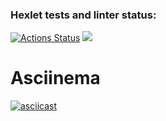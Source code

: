 ### Hexlet tests and linter status:
[![Actions Status](https://github.com/ArsenHandzhyan/java-project-71/actions/workflows/hexlet-check.yml/badge.svg)](https://github.com/ArsenHandzhyan/java-project-71/actions)
<a href="https://codeclimate.com/github/ArsenHandzhyan/java-project-71/maintainability"><img src="https://api.codeclimate.com/v1/badges/48ce95568eebc57920e8/maintainability" /></a>
# Asciinema 
[![asciicast](https://asciinema.org/a/ElkPGrCetbq1aLOHsE8HTcbE3.svg)](https://asciinema.org/a/ElkPGrCetbq1aLOHsE8HTcbE3)

